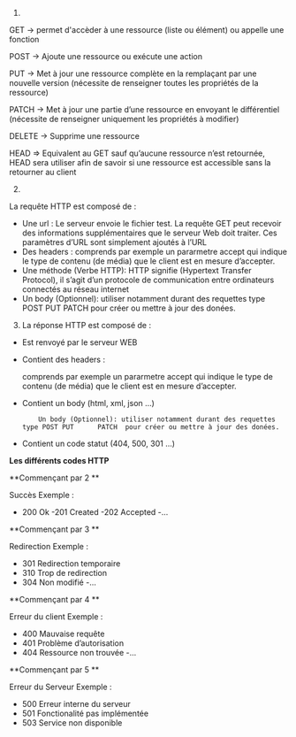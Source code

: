1)

GET → permet d'accèder à une ressource (liste ou élément) ou appelle une fonction

POST → Ajoute une ressource ou exécute une action

PUT → Met à jour une ressource complète en la remplaçant par une nouvelle version (nécessite de renseigner toutes les propriétés de la ressource)

PATCH → Met à jour une partie d’une ressource en envoyant le différentiel (nécessite de renseigner uniquement les propriétés à modifier)

DELETE → Supprime une ressource 

HEAD => Equivalent au GET sauf qu’aucune ressource n’est retournée, HEAD sera utiliser afin de savoir si une ressource est accessible sans la retourner au client

2)

La requête HTTP est composé de : 

- Une url : Le serveur envoie le fichier test. La requête GET peut recevoir des informations supplémentaires que le serveur Web doit traiter. Ces paramètres d’URL sont simplement ajoutés à l’URL
- Des headers : comprends par exemple un pararmetre accept qui indique le type de contenu (de média) que le client est en mesure d’accepter.
- Une méthode (Verbe HTTP): HTTP signifie (Hypertext Transfer Protocol), il s’agit d’un protocole de communication entre ordinateurs connectés au réseau internet
- Un body (Optionnel): utiliser notamment durant des requettes type POST PUT  PATCH  pour créer ou mettre à jour des donées.

3) La réponse HTTP est composé de :

- Est renvoyé par le serveur WEB
- Contient des headers :
    
     comprends par exemple un pararmetre accept qui indique le type de contenu (de média) que le client est en mesure d’accepter.
    
- Contient un body (html, xml, json ...)
    
          Un body (Optionnel): utiliser notamment durant des requettes type POST PUT      PATCH  pour créer ou mettre à jour des donées.
    
- Contient un code statut (404, 500, 301 ...)

**Les différents codes HTTP**

**Commençant par 2 **

Succès
Exemple :
- 200 Ok
-201 Created
-202 Accepted
-...

**Commençant par 3 **

Redirection
Exemple :
- 301 Redirection temporaire
- 310 Trop de redirection
- 304 Non modifié
-...

**Commençant par 4 **

Erreur du client
Exemple :
- 400 Mauvaise requête
- 401 Problème d’autorisation
- 404 Ressource non trouvée
-...

**Commençant par 5 **

Erreur du Serveur
Exemple :
- 500 Erreur interne du serveur
- 501 Fonctionalité pas implémentée
- 503 Service non disponible
